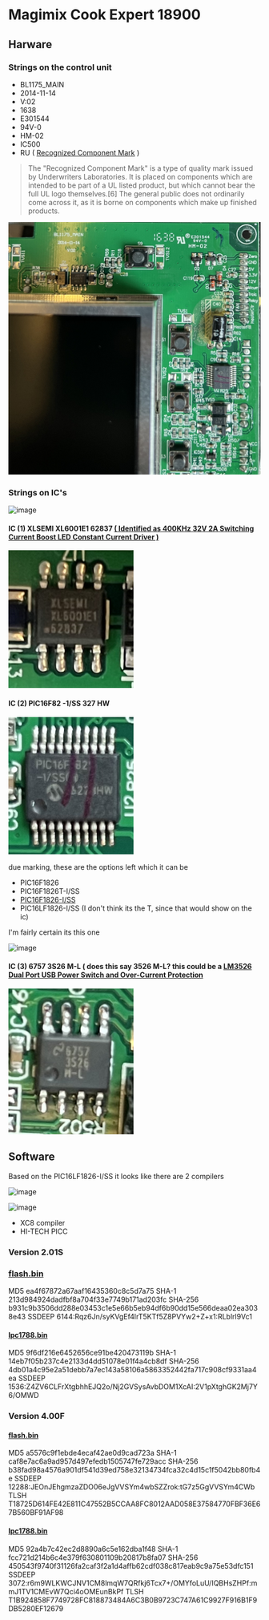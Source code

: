 # Magimix Cook Expert 18900
## Harware
### Strings on the control unit
* BL1175_MAIN
* 2014-11-14
* V:02
* 1638 
* E301544
* 94V-0
* HM-02
* IC500
* RU ( [Recognized Component Mark](https://en.wikipedia.org/wiki/UL_(safety_organization)) )
> The "Recognized Component Mark" is a type of quality mark issued by Underwriters Laboratories. It is placed on components which are intended to be part of a UL listed product, but which cannot bear the full UL logo themselves.[6] The general public does not ordinarily come across it, as it is borne on components which make up finished products.

![mainboard_right_up_corner](img/mainboard_right_up.jpeg)

### Strings on IC's

![image](https://user-images.githubusercontent.com/7887972/160485835-4447e43d-bca3-4e2a-b2e7-c30aa354c974.png)

#### IC (1) XLSEMI XL6001E1 62837 [( Identified as 400KHz 32V 2A Switching Current Boost LED Constant Current Driver )](datasheet/XLSEMI-XL6001E1.pdf) 
<img src="img/ic_1.jpeg" width="250px">

#### IC (2) PIC16F82 -1/SS 327 HW

<img src="img/ic_2_diffangle.jpeg" width="250px">

due marking, these are the options left which it can be

* PIC16F1826
* PIC16F1826T-I/SS
* [PIC16F1826-I/SS](datasheet/PIC16F1826.pdf)
* PIC16LF1826-I/SS (I don't think its the T, since that would show on the ic)


I'm fairly certain its this one

![image](https://user-images.githubusercontent.com/7887972/160498890-8954de9e-390c-4721-9eb0-8caa65523c12.png)



#### IC (3) 6757 3S26 M-L ( does this say 3526 M-L? this could be a [LM3526 Dual Port USB Power Switch and Over-Current Protection](datasheet/lm3526.pdf )
<img src="img/ic_3.jpeg" width="250px">

## Software 

Based on the PIC16LF1826-I/SS it looks like there are 2 compilers

![image](https://user-images.githubusercontent.com/7887972/160502582-8c6a9c86-fc36-409c-aeee-a20574130154.png)

![image](https://user-images.githubusercontent.com/7887972/160502609-92e75526-267f-4406-82d5-682c80d9111a.png)

* XC8 compiler
* HI-TECH PICC
### Version 2.01S
### [flash.bin](https://web.archive.org/web/20220328234253/https://www.magimix.be/files/ope_smart/flash.bin)
MD5	ea4f67872a67aaf16435360c8c5d7a75
SHA-1	213d984924dadfbf8a704f33e7749b171ad203fc
SHA-256	b931c9b3506dd288e03453c1e5e66b5eb94df6b90dd15e566deaa02ea3038e43
SSDEEP	6144:Rqz6Jn/syKVgEf4lrT5KTf5Z8PVYw2+Z+x1:RLblrl9Vc1

#### [lpc1788.bin](https://web.archive.org/web/20220328234107/https://www.magimix.be/files/ope_smart/lpc1788.bin)
MD5	9f6df216e6452656ce91be420473119b
SHA-1	14eb7f05b237c4e2133d4dd51078e01f4a4cb8df
SHA-256	4db01a4c95e2a51debb7a7ec143a58106a5863352442fa717c908cf9331aa4ea
SSDEEP	1536:Z4ZV6CLFrXtgbhhEJQ2o/Nj2GVSysAvbDOM1XcAI:2V1pXtghGK2Mj7Y6/OMWD


### Version 4.00F
#### [flash.bin](https://web.archive.org/web/20220327122823/https://fr.dev-magimix.com/upload/maj40/flash.bin)
MD5	a5576c9f1ebde4ecaf42ae0d9cad723a
SHA-1	caf8e7ac6a9ad957d497efedb1505747fe729acc
SHA-256	b38fad98a4576a901df541d39ed758e32134734fca32c4d15c1f5042bb80fb4e
SSDEEP	12288:JEOnJEhgmzaZDO06eJgVVSYm4wbSZZrok:tG7z5GgVVSYm4CWb
TLSH	T18725D614FE42E811C47552B5CCAA8FC8012AAD058E37584770FBF36E67B560BF91AF98

#### [lpc1788.bin](https://web.archive.org/web/20220327122830/https://fr.dev-magimix.com/upload/maj40/lpc1788.bin)
MD5	92a4b7c42ec2d8890a6c5e162dba1f48
SHA-1	fcc721d214b6c4e379f630801109b20817b8fa07
SHA-256	450543f9740f31126fa2caf3f2a1d4affb62cdf038c817eab9c9a75e53dfc151
SSDEEP	3072:r6m9WLKWCJNV1CM8lmqW7QRfkj6Tcx7+/OMYfoLuU/IQBHsZHPf:mmJ1TV1CMEvW7Qci4oOMEunBkPf
TLSH	T1B924858F7749728FC818873484A6C3B0B9723C747A61C9927F916B1F9DB5280EF12679


